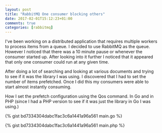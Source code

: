 ```yaml
---
layout: post
title: "RabbitMQ One consumer blocking others"
date: 2017-02-01T15:12:23+01:00
comments: true
categories: [rabbitmq]
---
```

I've been working on a distributed application that requires multiple workers to process items from a queue. I decided to use RabbitMQ as the queue. However I noticed that there was a 10 minute pause or whenever the consumer started up. After looking into it further I noticed that it appeared that only one consumer could run at any given time.

<!--more-->

After doing a lot of searching and looking at various documents and trying to see if it was the library I was using. I discovered that I had to set the number of items prefetched. Once I did this my consumers were able to start almost instantly consuming.

How I set the prefetch configuration using the Qos command. In Go and in PHP (since I had a PHP version to see if it was just the library in Go I was using.)

{% gist bd7334304dabc1fac3c6a1441a96a561 main.go %}

{% gist bd7334304dabc1fac3c6a1441a96a561 main.php %}
